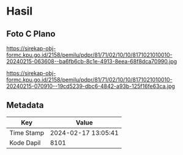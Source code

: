 # Hasil

## Foto C Plano

https://sirekap-obj-formc.kpu.go.id/2158/pemilu/pdpr/81/71/02/10/10/8171021010010-20240215-063608--ba6fb6cb-8c1e-4913-8eea-68f8dca70990.jpg

https://sirekap-obj-formc.kpu.go.id/2158/pemilu/pdpr/81/71/02/10/10/8171021010010-20240215-070910--19cd5239-dbc6-4842-a93b-125f16fe63ca.jpg


## Metadata

| Key        | Value               |
| ---------- | ------------------- |
| Time Stamp | 2024-02-17 13:05:41 |
| Kode Dapil | 8101                |



